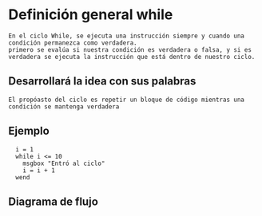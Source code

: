 # Definición general while
```
En el ciclo While, se ejecuta una instrucción siempre y cuando una condición permanezca como verdadera. 
primero se evalúa si nuestra condición es verdadera o falsa, y si es verdadera se ejecuta la instrucción que está dentro de nuestro ciclo.
```

## Desarrollará la idea con sus palabras
```
El propóasto del ciclo es repetir un bloque de código mientras una condición se mantenga verdadera
```

## Ejemplo
```
  i = 1
  while i <= 10
    msgbox "Entró al ciclo"
    i = i + 1
  wend
```


## Diagrama de flujo
